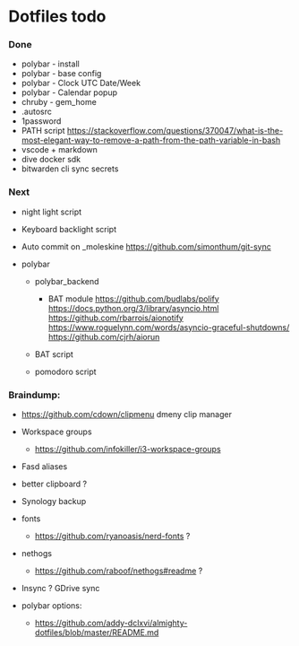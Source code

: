 # Dotfiles todo

### Done
+ polybar - install
+ polybar - base config
+ polybar - Clock UTC Date/Week
+ polybar - Calendar popup
+ chruby - gem_home
+ .autosrc
+ 1password
+ PATH script  https://stackoverflow.com/questions/370047/what-is-the-most-elegant-way-to-remove-a-path-from-the-path-variable-in-bash
+ vscode + markdown
+ dive docker sdk
+ bitwarden cli sync secrets

### Next

- night light script
- Keyboard backlight script

- Auto commit on _moleskine
  https://github.com/simonthum/git-sync
  
- polybar
  - polybar_backend
    - BAT module
    https://github.com/budlabs/polify
    https://docs.python.org/3/library/asyncio.html
    https://github.com/rbarrois/aionotify
    https://www.roguelynn.com/words/asyncio-graceful-shutdowns/
    https://github.com/cjrh/aiorun
    
  - BAT script
  - pomodoro script

### Braindump:
- https://github.com/cdown/clipmenu dmeny clip manager
- Workspace groups
  - https://github.com/infokiller/i3-workspace-groups
- Fasd aliases
- better clipboard ?
- Synology backup
- fonts
  - https://github.com/ryanoasis/nerd-fonts  ?
- nethogs
  - https://github.com/raboof/nethogs#readme ?
- Insync ? GDrive sync

- polybar options:
  - https://github.com/addy-dclxvi/almighty-dotfiles/blob/master/README.md
